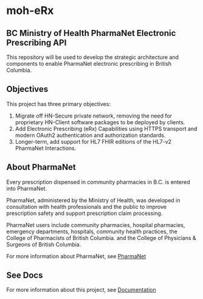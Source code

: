 # moh-eRx

## BC Ministry of Health PharmaNet Electronic Prescribing API

This repository will be used to develop the strategic architecture and components to enable PharmaNet electronic prescribing in British Columbia.

## Objectives

This project has three primary objectives:

1. Migrate off HN-Secure private network, removing the need for proprietary HN-Client software packages to be deployed by clients.
2. Add Electronic Prescribing (eRx) Capabilities using  HTTPS transport and modern OAuth2 authentication and authorization standards.
3. Longer-term, add support for HL7 FHIR editions of the HL7-v2 PharmaNet Interactions.

## About PharmaNet

Every prescription dispensed in community pharmacies in B.C. is entered into PharmaNet.

PharmaNet, administered by the Ministry of Health, was developed in consultation with health professionals and the public to improve prescription safety and support prescription claim processing.

PharmaNet users include community pharmacies, hospital pharmacies, emergency departments, hospitals, community health practices, the College of Pharmacists of British Columbia. and the College of Physicians & Surgeons of British Columbia.

For more information about PharmaNet, see [PharmaNet](https://www2.gov.bc.ca/gov/content/health/health-drug-coverage/pharmacare-for-bc-residents/pharmanet)

## See Docs
For more information about this project, see [Documentation](docs/README.md)
